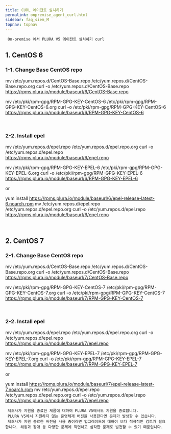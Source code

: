 ```yaml
---
title: CURL 에이전트 설치하기
permalink: onpremise_agent_curl.html
sidebar: faq_siem_M
topnav: topnav
---
```


     On-premise 에서 PLURA V5 에이전트 설치하기 curl

## 1. CentOS 6

### 1-1. Change Base CentOS repo

mv /etc/yum.repos.d/CentOS-Base.repo /etc/yum.repos.d/CentOS-Base.repo.org
curl -o /etc/yum.repos.d/CentOS-Base.repo https://rpms.plura.io/module/baseurl/6/CentOS-Base.repo

mv /etc/pki/rpm-gpg/RPM-GPG-KEY-CentOS-6 /etc/pki/rpm-gpg/RPM-GPG-KEY-CentOS-6.org
curl -o /etc/pki/rpm-gpg/RPM-GPG-KEY-CentOS-6 https://rpms.plura.io/module/baseurl/6/RPM-GPG-KEY-CentOS-6

<br />

### 2-2. Install epel

mv /etc/yum.repos.d/epel.repo /etc/yum.repos.d/epel.repo.org
curl -o /etc/yum.repos.d/epel.repo https://rpms.plura.io/module/baseurl/6/epel.repo

mv /etc/pki/rpm-gpg/RPM-GPG-KEY-EPEL-6 /etc/pki/rpm-gpg/RPM-GPG-KEY-EPEL-6.org
curl -o /etc/pki/rpm-gpg/RPM-GPG-KEY-EPEL-6 https://rpms.plura.io/module/baseurl/6/RPM-GPG-KEY-EPEL-6

or

yum install https://rpms.plura.io/module/baseurl/6/epel-release-latest-6.noarch.rpm
mv /etc/yum.repos.d/epel.repo /etc/yum.repos.d/epel.repo.org
curl -o /etc/yum.repos.d/epel.repo https://rpms.plura.io/module/baseurl/6/epel.repo

<br />

## 2. CentOS 7

### 2-1. Change Base CentOS repo

mv /etc/yum.repos.d/CentOS-Base.repo /etc/yum.repos.d/CentOS-Base.repo.org
curl -o /etc/yum.repos.d/CentOS-Base.repo https://rpms.plura.io/module/baseurl/7/CentOS-Base.repo

mv /etc/pki/rpm-gpg/RPM-GPG-KEY-CentOS-7 /etc/pki/rpm-gpg/RPM-GPG-KEY-CentOS-7.org
curl -o /etc/pki/rpm-gpg/RPM-GPG-KEY-CentOS-7 https://rpms.plura.io/module/baseurl/7/RPM-GPG-KEY-CentOS-7

<br />

### 2-2. Install epel

mv /etc/yum.repos.d/epel.repo /etc/yum.repos.d/epel.repo.org
curl -o /etc/yum.repos.d/epel.repo https://rpms.plura.io/module/baseurl/7/epel.repo

mv /etc/pki/rpm-gpg/RPM-GPG-KEY-EPEL-7 /etc/pki/rpm-gpg/RPM-GPG-KEY-EPEL-7.org
curl -o /etc/pki/rpm-gpg/RPM-GPG-KEY-EPEL-7 https://rpms.plura.io/module/baseurl/7/RPM-GPG-KEY-EPEL-7

or

yum install https://rpms.plura.io/module/baseurl/7/epel-release-latest-7.noarch.rpm
mv /etc/yum.repos.d/epel.repo /etc/yum.repos.d/epel.repo.org
curl -o /etc/yum.repos.d/epel.repo https://rpms.plura.io/module/baseurl/7/epel.repo

     제조사가 지원을 종료한 제품에 대하여 PLURA V5에서도 지원을 종료합니다.
     PLURA V5에서 지원하지 않는 운영체제 버전을 사용한다면 문제가 발생할 수 있습니다.
     제조사가 지원 종료한 버전을 사용 중이라면 업그레이드에 대하여 보다 적극적인 검토가 필요합니다. 해킹과 장애 등 다양한 문제에 직면하고 심각한 문제로 발전할 수 있기 때문입니다.